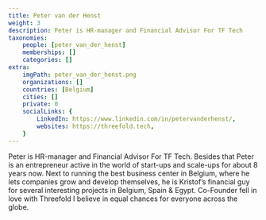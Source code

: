 ```yaml
---
title: Peter van der Henst
weight: 3
description: Peter is HR-manager and Financial Advisor For TF Tech
taxonomies:
    people: [peter_van_der_henst]
    memberships: []
    categories: []
extra:
    imgPath: peter_van_der_henst.png
    organizations: []
    countries: [Belgium]
    cities: []
    private: 0
    socialLinks: {
        LinkedIn: https://www.linkedin.com/in/petervanderhenst/,
        websites: https://threefold.tech,
    }
---
```


Peter is HR-manager and Financial Advisor For TF Tech. Besides that Peter is an entrepreneur active in the world of start-ups and scale-ups for about 8 years now. Next to running the best business center in Belgium, where he lets companies grow and develop themselves, he is Kristof’s financial guy for several interesting projects in Belgium, Spain & Egypt. Co-Founder fell in love with Threefold I believe in equal chances for everyone across the globe.

